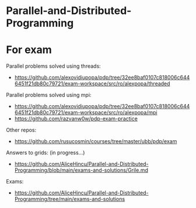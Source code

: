 # Parallel-and-Distributed-Programming


# For exam
Parallel problems solved using threads: 
- https://github.com/alexovidiupopa/pdp/tree/32ee8baf0107c818006c6446451f21db80c79721/exam-workspace/src/ro/alexpopa/threaded

Parallel problems solved using mpi: 
- https://github.com/alexovidiupopa/pdp/tree/32ee8baf0107c818006c6446451f21db80c79721/exam-workspace/src/ro/alexpopa/mpi
- https://github.com/razvanw0w/pdp-exam-practice

Other repos:
- https://github.com/rusucosmin/courses/tree/master/ubb/pdp/exam

Answers to grids: (in progress...)
- https://github.com/AliceHincu/Parallel-and-Distributed-Programming/blob/main/exams-and-solutions/Grile.md

Exams:
- https://github.com/AliceHincu/Parallel-and-Distributed-Programming/tree/main/exams-and-solutions
